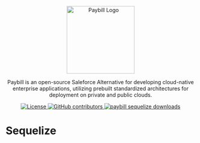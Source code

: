 <p align="center">
  <a href="https://paybilldev" target="blank"><img src="https://paybill.dev/logo-wordmark--dark.png" width="180" alt="Paybill Logo" /></a>
</p>

<p align="center">
  Paybill is an open-source Saleforce Alternative for developing cloud-native enterprise applications, utilizing prebuilt standardized architectures for deployment on private and public clouds.
</p>

<p align="center">
<a href="./LICENSE">
<img src="https://img.shields.io/github/license/paybilldev/paybill?style=for-the-badge" alt="License" />
</a>
<a href="https://github.com/paybilldev/paybill/graphs/contributors" target="_blank">
  <img alt="GitHub contributors" src="https://img.shields.io/github/contributors/paybilldev/paybill?style=for-the-badge">
</a>
<a href="https://www.npmjs.com/@paybilldev/sequelize" target="_blank">
  <img alt="paybill sequelize downloads" src="https://img.shields.io/npm/dm/@paybilldev/sequelize?style=for-the-badge">
</a>
</p>

# Sequelize 
